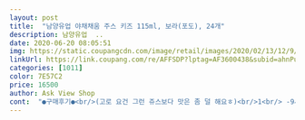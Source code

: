 ```yaml
---
layout: post 
title:  "남양유업 야채채움 주스 키즈 115ml, 보라(포도), 24개" 
description: 남양유업  ..
date: 2020-06-20 08:05:51 
img: https://static.coupangcdn.com/image/retail/images/2020/02/13/12/9/ae672984-945c-41db-9e09-9bd3583a9417.jpg 
linkUrl: https://link.coupang.com/re/AFFSDP?lptag=AF3600438&subid=ahnPublicAsk&pageKey=1257817927&itemId=2258635131&vendorItemId=70255939780&traceid=V0-113-3c6f17d4c156e329 
categories: [1011] 
color: 7E57C2 
price: 16500 
author: Ask View Shop 
cont:  "●구매후기●<br/>(고로 요건 그런 쥬스보다 맛은 좀 덜 해요ㅎ)<br/>1<br/> -9세 하루평균 야채 과일 섭취량이 284g이라는데,<br/>100% 유기농이라 믿을 수있고, 산도조절제, 천연향료, 증점제, 안정제가 들어있지않아서 우리 아이들에게 믿고 안심하고 먹일 수 있어서 좋아요.<br/><br/>100%유기농 야채과일이라니 ᆢ<br/>100%유기농 재료와 그외 첨가물 없다는것이<br/>115ml라 크기가 정말 앙증맞아요<br/>27가지 채소, 과일이 들어간거라 너무 만족스러워요<br/>3개씩 묶어있어 외출시 가져가기도 편해요<br/>가장 큰 매력입니다<br/>간식으로도좋고, 외출할때 가져가기도 편하고 영양소도 좋고 만족스러워요<br/>개중엔 맛이 너무 건강해서 첫째,막내도 안먹는것들도 있었지만요<br/>갯수도 24개로 넉넉해서 쟁여두니 든든합니다<br/>과일은 아예안먹어요ㅜㅜ<br/>구분하지 않고 식품은 성분을 따져 구매합니다<br/>국 끓이면서 채소넣어주는것도 잘먹는데<br/>국에들어간건 안느껴지게 잘게 잘라줘야되고요<br/>그나마 첫째, 막내는 사과 바나나, 귤, 딸기하고 야채볶음밥, 김치볶음밥, 새우볶음밥등 잘먹거든요<br/>그래도 달달해서 먹기  괜찮아요<br/>그리고 첨가물이 인체에 안좋은걸 느끼는 사람인지라<br/>근데 그때마다 첫째 막내는 잘먹고요<br/>다 드신 후 종이팩으로 분리하시는거 아시죠?^^<br/>도움이 많이 될 것 같아요<br/>둘째가 입맛이 유난히 까다로워요<br/>둘째는 안먹더라고요<br/>둘째도 어떻게든 꼬셔서 먹이도록 하겠습니다<br/>둘째땜에 산건데 둘짼 딸기우유만.<br/>.<br/><br/>또 달지않으면 안먹어서요<br/>로켓와우로 아침 일찍 도착ᆢ와우!<br/>많이 달지않은 당도로 깔끔하고 맛있어서, 우리아이들 먹자마자<br/>많이 섭취할수록 몸의 적신호는  더 땡겨지겠죠<br/>맛이 너무 농축이 진해서 아이들이 오히려 거부했는데,<br/>맛있는 야채쥬스라 아이들이 더 찾네요!<br/>맛있는 쥬스 찾았는데 야채도 들어있다니, 우리 소중한 아이들에게는 이정도는 먹여야하지 않겠어요!<br/>몇십년 후에도 나타날 수 있어요<br/>몸에 좋은 야채과일이 27종이나 들어가 있고<br/>물론 청소년인 우리 아들에게도 좋을 것 같고요<br/>보통 어른이 먹기엔 적은 양이지만<br/>빨대도 같이 들어있어서, 콕 꽂아서 주기 딱좋고, 어디 나갈때도 좋아요.<br/><br/>사과맛을 시켜봤는데요<br/>사과맛이 나는지 사과주스냐고 물어보네요.<br/><br/>사랑하는 아이ㆍ내 가족 생각하신다면<br/>섭취량에 따라 틀릴 수도 있고 체질에 따라서도 틀릴 수 있고요<br/>식품 첨가물은 하루 아침에 티가 나는게 아니라<br/>신맛은 없고 적당히 달더라고요<br/>아들이 체중이 나가서 걱정했는데, 칼로리도 적고, 건강도 지켜주고, 이제부터 우리 아이들 음료수는 야채채움으로 채워줘야겠어요!!!<br/>아예 쳐다도 안보고요<br/>아이 하루 섭취량이라니 어른도 먹으면<br/>아이들 키우는 엄마라면 너무 이해되겠지요, 야채먹이고픈 마음을요<br/>아이들이 과일, 채소를 잘 안먹어서요ㅜㅜ<br/>안될것 같아요ㆍ<br/>암튼 관심하나도없고.<br/>.<br/> 그래도 첫째 막내가 잘먹길래 저도맛을 봤더니<br/>야채를 아예 안먹진 않지만, 절대 다양하게 먹지 않는 아이들에게 챙겨주기 딱 좋은 27가지 유기농 야채, 과일이 들어있는 야채채움!!!<br/>야채채움은 제가 먹어도 너무 맛있더라구요.<br/><br/>약간 신맛나는것들도 있는데 그런건 잘안먹고<br/>언제 고개돌린사이 한병씩 둘이 순삭으로 해치웠네요<br/>요거트, 우유, 캐러맬등등 딸기맛 겁나좋아하면서<br/>요즘 육식이나, 인스턴트 많이 먹어서 걱정인데<br/>우리 아이들은 그렇게 먹지 못해서 종종 야채쥬스를 사주게 되는데,<br/>유기농 야채과일 쥬스 맛있어서 아이들에게 딱이네요!<br/>유통기한도 8월까지 괜찮은 편이고요<br/>이 쥬스는 당분 첨가 한 것보단 덜 달지만<br/>이건 애들이 딱 좋아할만한 맛들이고요<br/>이렇게라도 야채 먹을수만 있다면야 너무 좋겠어요<br/>이번엔 남양꺼를 선택해보았는데<br/>자꾸 땡기는 맛이 있는데ᆢ<br/>자꾸탄산이나, 설탕만 가득들은 캐릭터쥬스를 자꾸 찾아대는 통에,<br/>저는 요정도 양이면 적당해요<br/>저희집엔 아주 어린 아이는 없지만<br/>정작 진짜딸기는 먹지도않고... <br/><br/>제가 예민한지라 애기꺼 어른꺼<br/>좀 많으면 남기게되거든요<br/>쥬스 하나라도 성분 꼭 체크하셔서 고르심 좋을듯요<br/>진짜 맛있는겁니다ㅎㅎㅎㅎ<br/>첨가물 있고 당을 첨부한 쥬스는 맛있어서<br/>첨가물이 없는 쥬스는 좀 더 단백한 맛 같은게 있어요<br/>첨가물이없어 안심도 돼요<br/>초록이와 보라가 있는데, 담엔 보라도 먹여봐야겠어요.<br/><br/>택배오자마자 다 달려드는데 첫째,막내는 역시 잘먹고요<br/>특히나 아주 어린 아기들은 그런 맛에 길들이면<br/>한번먹을 양도 115미리라 아이들이 먹기에 부담스럽지가 않겠어요<br/>해서 야채주스 진짜 골고루 사다 맥여봤거든요<br/>" 
---
```

